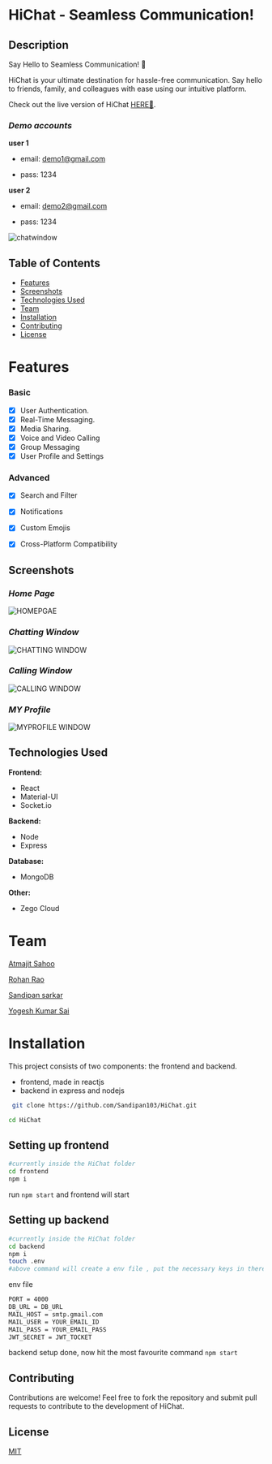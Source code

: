 
# HiChat - Seamless Communication!

## Description
Say Hello to Seamless Communication! 🚀

HiChat is your ultimate destination for hassle-free communication. Say hello to friends, family, and colleagues with ease using our intuitive platform.

Check out the live version of HiChat [HERE🔗](https://hichat.w3yogesh.com/).

### ***Demo accounts***

**user 1**

- email: demo1@gmail.com

- pass: 1234

**user 2**

- email: demo2@gmail.com

- pass: 1234


![chatwindow](https://github.com/Sandipan103/HiChat/assets/27480542/e9c3e05a-ed16-4dfa-9e4d-cfa676907f79)



## Table of Contents

- [Features](#features)
- [Screenshots](#screenshots)
- [Technologies Used](#technologies-used)
- [Team](#team)
- [Installation](#installation)
- [Contributing](#contributing)
- [License](#license)

# Features

### Basic

- [x] User Authentication.
- [x] Real-Time Messaging.
- [x] Media Sharing.
- [x] Voice and Video Calling
- [x] Group Messaging
- [x] User Profile and Settings

### Advanced
- [x] Search and Filter
- [x] Notifications
- [x] Custom Emojis
- [x] Cross-Platform Compatibility



## Screenshots
### *Home Page*

![HOMEPGAE](https://github.com/Sandipan103/HiChat/assets/27480542/bd7eae3f-9053-4ad9-848e-33c3065bd646)


### *Chatting Window*

![CHATTING WINDOW](https://github.com/Sandipan103/HiChat/assets/27480542/a08b8e78-6f13-4217-b1ea-c9c1a48a4736)

### *Calling Window*
![CALLING WINDOW](https://github.com/Sandipan103/HiChat/assets/27480542/b51a8f0d-24cf-48e9-833c-f17fd3455f6e)

### *MY Profile*
![MYPROFILE WINDOW](https://github.com/Sandipan103/HiChat/assets/27480542/5104c167-d539-446a-a593-0dc497202f4c)


## Technologies Used

**Frontend:** 
- React
- Material-UI
- Socket.io

**Backend:** 
- Node
- Express

**Database:**
- MongoDB

**Other:**
- Zego Cloud


# Team
[Atmajit Sahoo](https://github.com/atmajitsahu100/)

[Rohan Rao](https://github.com/rohan-algorithm)

[Sandipan sarkar](https://github.com/Sandipan103/)

[Yogesh Kumar Sai](https://github.com/w3yogesh/)


# Installation

This project consists of two components: the frontend and backend.

- frontend, made in reactjs
- backend in express and nodejs

```bash
 git clone https://github.com/Sandipan103/HiChat.git
```

```bash
cd HiChat
```

## Setting up frontend

```bash
#currently inside the HiChat folder
cd frontend
npm i
```

run `npm start` and frontend will start

## Setting up backend

```bash
#currently inside the HiChat folder
cd backend
npm i
touch .env
#above command will create a env file , put the necessary keys in there
```
env file

```bash
PORT = 4000
DB_URL = DB_URL
MAIL_HOST = smtp.gmail.com
MAIL_USER = YOUR_EMAIL_ID
MAIL_PASS = YOUR_EMAIL_PASS
JWT_SECRET = JWT_TOCKET
```

backend setup done, now hit the most favourite command `npm start`


## Contributing


Contributions are welcome! Feel free to fork the repository and submit pull requests to contribute to the development of HiChat.


## License

[MIT](https://choosealicense.com/licenses/mit/)

